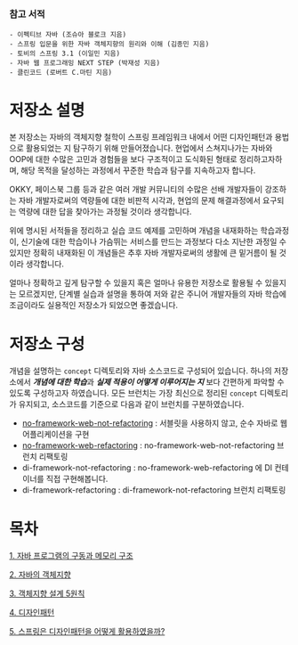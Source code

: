 

### 참고 서적
```
- 이펙티브 자바 (조슈아 블로크 지음)
- 스프링 입문을 위한 자바 객체지향의 원리와 이해 (김종민 지음)
- 토비의 스프링 3.1 (이일민 지음)
- 자바 웹 프로그래밍 NEXT STEP (박재성 지음)
- 클린코드 (로버트 C.마틴 지음)
```

# 저장소 설명  
본 저장소는 자바의 객체지향 철학이 스프링 프레임워크 내에서 어떤 디자인패턴과 용법으로 활용되었는 지 탐구하기 위해 만들어졌습니다.
현업에서 스쳐지나가는 자바와 OOP에 대한 수많은 고민과 경험들을 보다 구조적이고 도식화된 형태로 정리하고자하며, 해당 목적을 달성하는 과정에서 꾸준한 학습과 탐구를 지속하고자 합니다.

OKKY, 페이스북 그룹 등과 같은 여러 개발 커뮤니티의 수많은 선배 개발자들이 강조하는 자바 개발자로써의 역량들에 대한 비판적 시각과,
현업의 문제 해결과정에서 요구되는 역량에 대한 답을 찾아가는 과정될 것이라 생각합니다.

위에 명시된 서적들을 정리하고 실습 코드 예제를 고민하며 개념을 내재화하는 학습과정이, 신기술에 대한 학습이나 가슴뛰는 서비스를 만드는 과정보다 
다소 지난한 과정일 수 있지만 정확히 내재화된 이 개념들은 추후 자바 개발자로써의 생활에 큰 밑거름이 될 것이라 생각합니다. 

얼마나 정확하고 깊게 탐구할 수 있을지 혹은 얼마나 유용한 저장소로 활용될 수 있을지는 모르겠지만, 단계별 실습과 설명을 통하여 저와 같은 주니어 개발자들의 자바 학습에 조금이라도 실용적인 저장소가 되었으면 좋겠습니다.

# 저장소 구성
개념을 설명하는 `concept` 디렉토리와 자바 소스코드로 구성되어 있습니다. 하나의 저장소에서 <i>**개념에 대한 학습**</i>과 <i>**실제 적용이 어떻게 이루어지는 지**</i> 보다 간편하게 파악할 수 있도록 
구성하고자 하였습니다.
모든 브런치는 가장 최신으로 정리된 `concept` 디렉토리가 유지되고, 소스코드를 기준으로 다음과 같이 브런치를 구분하였습니다.
- [no-framework-web-not-refactoring](https://github.com/e-build/java-oop-to-spring/blob/no-framework-web-refactoring/concept/branch_describe/no-framework-web-not-refactoring.md) : 서블릿을 사용하지 않고, 순수 자바로 웹 어플리케이션을 구현
- [no-framework-web-refactoring](https://github.com/e-build/java-oop-to-spring/blob/no-framework-web-refactoring/concept/branch_describe/no-framework-web-refactoring.md) : no-framework-web-not-refactoring 브런치 리팩토링
- di-framework-not-refactoring : no-framework-web-refactoring 에 DI 컨테이너를 직접 구현해봅니다. 
- di-framework-refactoring : di-framework-not-refactoring 브런치 리팩토링


# 목차
[1. 자바 프로그램의 구동과 메모리 구조](https://github.com/e-build/java-oop-to-spring/blob/main/concept/java-program-running-and-memory-change.md)

[2. 자바의 객체지향](https://github.com/e-build/java-oop-to-spring/blob/main/concept/oop-on-java.md)

[3. 객체지향 설계 5원칙](https://github.com/e-build/java-oop-to-spring/blob/main/concept/oop-5-principle.md)

[4. 디자인패턴](https://github.com/e-build/java-oop-to-spring/blob/main/concept/design-pattern.md)

[5. 스프링은 디자인패턴을 어떻게 활용하였을까?](https://github.com/e-build/java-oop-to-spring/blob/main/concept/how-did-spring-utilize-design-patterns.md)





